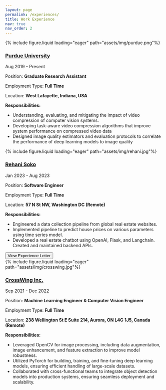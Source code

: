```yaml
---
layout: page
permalink: /experiences/
title: Work Experience
nav: true
nav_order: 2
---
```


<div class="project0">
    <div class="image-container0">
        {% include figure.liquid loading="eager" path="assets/img/purdue.png"%}
    </div>
    <div class="project-details0">
        <div class="heading">
        <a href="https://www.purdue.edu/"><h3>Purdue University</h3></a>
        <span class="timeline">Aug 2019 - Present</span>
        </div>
        <p>Position: <strong>Graduate Research Assistant</strong></p>
        <p>Employment Type: <strong>Full Time</strong></p>
        <p>Location: <strong>West Lafayette, Indiana, USA</strong></p>
        <p><b>Responsibilities:</b></p>
        <ul>
            <li>Understanding, evaluating, and mitigating the impact of video compression of computer vision systems.</li>
            <li>Developing task-aware video compression algorithms that improve system performance on compressed video data</li>
            <li>Designed image quality estimators and evaluation protocols to correlate the performance of deep learning models to image quality</li>
        </ul>
    </div>
</div>

<div class="project0">
    <div class="image-container0">
        {% include figure.liquid loading="eager" path="assets/img/rehani.jpg"%}
    </div>
    <div class="project-details0">
        <div class="heading">
        <a href="https://www.rehanisoko.com/"><h3>Rehani Soko</h3></a>
        <span class="timeline">Jan 2023 - Aug 2023</span>
        </div>
        <p>Position: <strong>Software Engineer </strong></p>
        <p>Employment Type: <strong>Full Time</strong></p>        
        <p>Location: <strong>57 N St NW, Washington DC (Remote)</strong></p>
        <p><b>Responsibilities:</b></p>
        <ul>
            <li>Engineered a data collection pipeline from global real estate websites.</li>
            <li>Implemented pipeline to predict house prices on various parameters using time series model.</li>
            <li>Developed a real estate chatbot using OpenAI, Flask, and Langchain. Created and maintained backend APIs.</li>
        </ul>
        <a href="https://drive.google.com/file/d/1eC2SPHpVmAvqFoKGFKLWjaiPD0jsJvVj/view?usp=drive_link"><button>View Experience Letter</button></a>
    </div>
</div>


<div class="project0">
    <div class="image-container0">
        {% include figure.liquid loading="eager" path="assets/img/crosswing.jpg"%}
    </div>
    <div class="project-details0">
        <div class="heading">
        <a href="https://crosswing.com/"><h3>CrossWing Inc.</h3></a>
        <span class="timeline">Sep 2021 - Dec 2022</span>
        </div>
        <p>Position: <strong>Machine Learning Engineer & Computer Vision Engineer</strong></p>
        <p>Employment Type: <strong>Full Time</strong></p>        
        <p>Location: <strong>238 Wellington St E Suite 214, Aurora, ON L4G 1J5, Canada (Remote)</strong></p>
        <p><b>Responsibilities:</b></p>
        <ul>
            <li> Leveraged OpenCV for image processing, including data augmentation, image enhancement, and feature extraction to improve model robustness.</li>
            <li> Utilized PyTorch for building, training, and fine-tuning deep learning models, ensuring efficient handling of large-scale datasets.</li>
            <li> Collaborated with cross-functional teams to integrate object detection models into production systems, ensuring seamless deployment and scalability.</li>
        </ul>
    </div>
</div>
